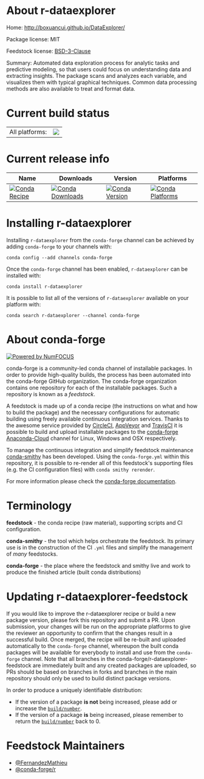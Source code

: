 About r-dataexplorer
====================

Home: http://boxuancui.github.io/DataExplorer/

Package license: MIT

Feedstock license: [BSD-3-Clause](https://github.com/conda-forge/r-dataexplorer-feedstock/blob/master/LICENSE.txt)

Summary: Automated data exploration process for analytic tasks and predictive modeling, so that users could focus on understanding data and extracting insights. The package scans and analyzes each variable, and visualizes them with typical graphical techniques. Common data processing methods are also available to treat and format data.

Current build status
====================


<table><tr><td>All platforms:</td>
    <td>
      <a href="https://dev.azure.com/conda-forge/feedstock-builds/_build/latest?definitionId=11121&branchName=master">
        <img src="https://dev.azure.com/conda-forge/feedstock-builds/_apis/build/status/r-dataexplorer-feedstock?branchName=master">
      </a>
    </td>
  </tr>
</table>

Current release info
====================

| Name | Downloads | Version | Platforms |
| --- | --- | --- | --- |
| [![Conda Recipe](https://img.shields.io/badge/recipe-r--dataexplorer-green.svg)](https://anaconda.org/conda-forge/r-dataexplorer) | [![Conda Downloads](https://img.shields.io/conda/dn/conda-forge/r-dataexplorer.svg)](https://anaconda.org/conda-forge/r-dataexplorer) | [![Conda Version](https://img.shields.io/conda/vn/conda-forge/r-dataexplorer.svg)](https://anaconda.org/conda-forge/r-dataexplorer) | [![Conda Platforms](https://img.shields.io/conda/pn/conda-forge/r-dataexplorer.svg)](https://anaconda.org/conda-forge/r-dataexplorer) |

Installing r-dataexplorer
=========================

Installing `r-dataexplorer` from the `conda-forge` channel can be achieved by adding `conda-forge` to your channels with:

```
conda config --add channels conda-forge
```

Once the `conda-forge` channel has been enabled, `r-dataexplorer` can be installed with:

```
conda install r-dataexplorer
```

It is possible to list all of the versions of `r-dataexplorer` available on your platform with:

```
conda search r-dataexplorer --channel conda-forge
```


About conda-forge
=================

[![Powered by NumFOCUS](https://img.shields.io/badge/powered%20by-NumFOCUS-orange.svg?style=flat&colorA=E1523D&colorB=007D8A)](http://numfocus.org)

conda-forge is a community-led conda channel of installable packages.
In order to provide high-quality builds, the process has been automated into the
conda-forge GitHub organization. The conda-forge organization contains one repository
for each of the installable packages. Such a repository is known as a *feedstock*.

A feedstock is made up of a conda recipe (the instructions on what and how to build
the package) and the necessary configurations for automatic building using freely
available continuous integration services. Thanks to the awesome service provided by
[CircleCI](https://circleci.com/), [AppVeyor](https://www.appveyor.com/)
and [TravisCI](https://travis-ci.com/) it is possible to build and upload installable
packages to the [conda-forge](https://anaconda.org/conda-forge)
[Anaconda-Cloud](https://anaconda.org/) channel for Linux, Windows and OSX respectively.

To manage the continuous integration and simplify feedstock maintenance
[conda-smithy](https://github.com/conda-forge/conda-smithy) has been developed.
Using the ``conda-forge.yml`` within this repository, it is possible to re-render all of
this feedstock's supporting files (e.g. the CI configuration files) with ``conda smithy rerender``.

For more information please check the [conda-forge documentation](https://conda-forge.org/docs/).

Terminology
===========

**feedstock** - the conda recipe (raw material), supporting scripts and CI configuration.

**conda-smithy** - the tool which helps orchestrate the feedstock.
                   Its primary use is in the construction of the CI ``.yml`` files
                   and simplify the management of *many* feedstocks.

**conda-forge** - the place where the feedstock and smithy live and work to
                  produce the finished article (built conda distributions)


Updating r-dataexplorer-feedstock
=================================

If you would like to improve the r-dataexplorer recipe or build a new
package version, please fork this repository and submit a PR. Upon submission,
your changes will be run on the appropriate platforms to give the reviewer an
opportunity to confirm that the changes result in a successful build. Once
merged, the recipe will be re-built and uploaded automatically to the
`conda-forge` channel, whereupon the built conda packages will be available for
everybody to install and use from the `conda-forge` channel.
Note that all branches in the conda-forge/r-dataexplorer-feedstock are
immediately built and any created packages are uploaded, so PRs should be based
on branches in forks and branches in the main repository should only be used to
build distinct package versions.

In order to produce a uniquely identifiable distribution:
 * If the version of a package **is not** being increased, please add or increase
   the [``build/number``](https://conda.io/docs/user-guide/tasks/build-packages/define-metadata.html#build-number-and-string).
 * If the version of a package **is** being increased, please remember to return
   the [``build/number``](https://conda.io/docs/user-guide/tasks/build-packages/define-metadata.html#build-number-and-string)
   back to 0.

Feedstock Maintainers
=====================

* [@FernandezMathieu](https://github.com/FernandezMathieu/)
* [@conda-forge/r](https://github.com/conda-forge/r/)

